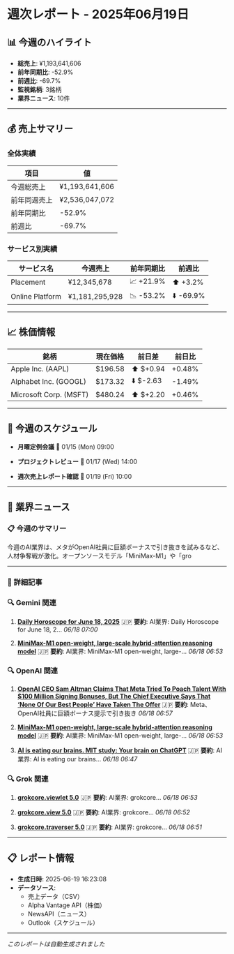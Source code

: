# 週次レポート - 2025年06月19日

## 📊 今週のハイライト

- **総売上**: ¥1,193,641,606
- **前年同期比**: -52.9%
- **前週比**: -69.7%
- **監視銘柄**: 3銘柄
- **業界ニュース**: 10件

---

## 💰 売上サマリー

### 全体実績
| 項目 | 値 |
|------|------|
| 今週総売上 | ¥1,193,641,606 |
| 前年同週売上 | ¥2,536,047,072 |
| 前年同期比 | -52.9% |
| 前週比 | -69.7% |

### サービス別実績
| サービス名 | 今週売上 | 前年同期比 | 前週比 |
|------------|----------|------------|--------|
| Placement | ¥12,345,678 | 📈 +21.9% | ⬆️ +3.2% |
| Online Platform | ¥1,181,295,928 | 📉 -53.2% | ⬇️ -69.9% |

---

## 📈 株価情報

| 銘柄 | 現在価格 | 前日差 | 前日比 |
|------|----------|--------|--------|
| Apple Inc. (AAPL) | $196.58 | ⬆️ $+0.94 | +0.48% |
| Alphabet Inc. (GOOGL) | $173.32 | ⬇️ $-2.63 | -1.49% |
| Microsoft Corp. (MSFT) | $480.24 | ⬆️ $+2.20 | +0.46% |

---

## 📅 今週のスケジュール

- **月曜定例会議**
  📅 01/15 (Mon) 09:00

- **プロジェクトレビュー**
  📅 01/17 (Wed) 14:00

- **週次売上レポート確認**
  📅 01/19 (Fri) 10:00



---

## 📰 業界ニュース

### 📋 今週のサマリー

今週のAI業界は、メタがOpenAI社員に巨額ボーナスで引き抜きを試みるなど、人材争奪戦が激化。オープンソースモデル「MiniMax-M1」や「gro

---

### 📄 詳細記事


### 🔍 Gemini 関連

1. **[Daily Horoscope for June 18, 2025](https://www.denverpost.com/2025/06/18/daily-horoscope-for-june-18-2025/)**
   🇯🇵 **要約**: AI業界: Daily Horoscope for June 18, 2...
   *06/18 07:00*

2. **[MiniMax-M1 open-weight, large-scale hybrid-attention reasoning model](https://github.com/MiniMax-AI/MiniMax-M1)**
   🇯🇵 **要約**: AI業界: MiniMax-M1 open-weight, large-...
   *06/18 06:53*


### 🔍 OpenAI 関連

1. **[OpenAI CEO Sam Altman Claims That Meta Tried To Poach Talent With $100 Million Signing Bonuses, But The Chief Executive Says That ‘None Of Our Best People’ Have Taken The Offer](https://wccftech.com/openai-ceo-sam-altman-says-meta-poached-employees-with-100-million-signing-bonuses/)**
   🇯🇵 **要約**: Meta、OpenAI社員に巨額ボーナス提示で引き抜き
   *06/18 06:57*

2. **[MiniMax-M1 open-weight, large-scale hybrid-attention reasoning model](https://github.com/MiniMax-AI/MiniMax-M1)**
   🇯🇵 **要約**: AI業界: MiniMax-M1 open-weight, large-...
   *06/18 06:53*

3. **[AI is eating our brains. MIT study: Your brain on ChatGPT](https://www.media.mit.edu/projects/your-brain-on-chatgpt/overview/)**
   🇯🇵 **要約**: AI業界: AI is eating our brains...
   *06/18 06:47*


### 🔍 Grok 関連

1. **[grokcore.viewlet 5.0](https://pypi.org/project/grokcore-viewlet/5.0/)**
   🇯🇵 **要約**: AI業界: grokcore...
   *06/18 06:53*

2. **[grokcore.view 5.0](https://pypi.org/project/grokcore-view/5.0/)**
   🇯🇵 **要約**: AI業界: grokcore...
   *06/18 06:52*

3. **[grokcore.traverser 5.0](https://pypi.org/project/grokcore-traverser/5.0/)**
   🇯🇵 **要約**: AI業界: grokcore...
   *06/18 06:51*



---

## 📋 レポート情報

- **生成日時**: 2025-06-19 16:23:08
- **データソース**: 
  - 売上データ（CSV）
  - Alpha Vantage API（株価）
  - NewsAPI（ニュース）
  - Outlook（スケジュール）

---

*このレポートは自動生成されました*
